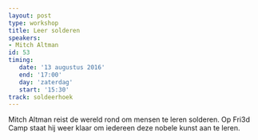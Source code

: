 ```yaml
---
layout: post
type: workshop
title: Leer solderen
speakers:
- Mitch Altman
id: 53
timing: 
   date: '13 augustus 2016'
   end: '17:00'
   day: 'zaterdag'
   start: '15:30'
track: soldeerhoek
---
```

Mitch Altman reist de wereld rond om mensen te leren solderen. Op Fri3d Camp staat hij weer klaar om iedereen deze nobele kunst aan te leren.